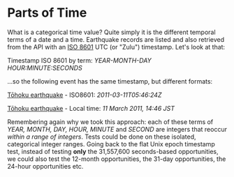 # Parts of Time

What is a categorical time value? Quite simply it is the different temporal terms of a date and a time. Earthquake records are listed and also retrieved from the API with an [ISO 8601](https://en.wikipedia.org/wiki/ISO_8601) UTC (or "Zulu") timestamp. Let's look at that:

Timestamp ISO 8601 by term: *YEAR-MONTH-DAY HOUR:MINUTE:SECONDS*

...so the following event has the same timestamp, but different formats:

[Tōhoku earthquake](https://earthquake.usgs.gov/earthquakes/eventpage/official20110311054624120_30/executive) - ISO8601: *2011-03-11T05:46:24Z*

[Tōhoku earthquake](https://earthquake.usgs.gov/earthquakes/eventpage/official20110311054624120_30/executive) - Local time: *11 March 2011, 14:46 JST*

Remembering again why we took this approach: each of these terms of _YEAR, MONTH, DAY, HOUR, MINUTE_ and _SECOND_ are integers that reoccur _within a range of integers_. Tests could be done on these isolated, categorical integer ranges. Going back to the flat Unix epoch timestamp test, instead of testing **only** the 31,557,600 seconds-based opportunities, we could also test the 12-month opportunities, the 31-day opportunities, the 24-hour opportunities etc.